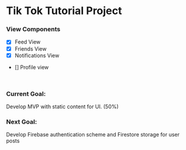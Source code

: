 #  Tik Tok Tutorial Project


### View Components

- [x] Feed View
- [x] Friends View
- [x] Notifications View
- [] Profile view

<br/>

### Current Goal:
Develop MVP with static content for UI. (50%)


### Next Goal:
Develop Firebase authentication scheme and Firestore storage for user posts
